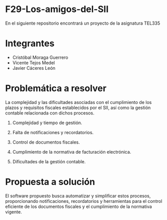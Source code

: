 # F29-Los-amigos-del-SII

En el siguiente repositorio encontrará un proyecto de la asignatura TEL335

# Integrantes

* Cristóbal Moraga Guerrero
* Vicente Tejos Medel
* Javier Cáceres León

# Problemática a resolver

La complejidad y las dificultades asociadas con el cumplimiento de los plazos y requisitos fiscales establecidos por el SII, así como la gestión contable relacionada con dichos procesos.

1. Complejidad y tiempo de gestión.

2. Falta de notificaciones y recordatorios.

3. Control de documentos fiscales.

4. Cumplimiento de la normativa de facturación electrónica.

5. Dificultades de la gestión contable.

# Propuesta a solución

El software propuesto busca automatizar y simplificar estos procesos, proporcionando notificaciones, recordatorios y herramientas para el control eficiente de los documentos fiscales y el cumplimiento de la normativa vigente.
